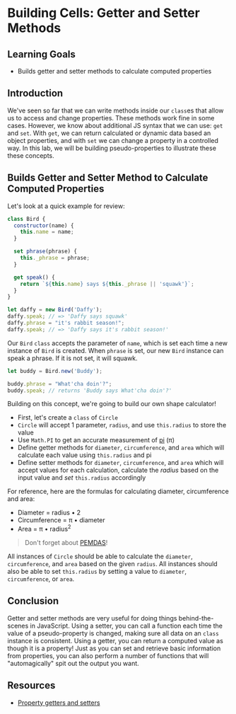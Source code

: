 # Building Cells: Getter and Setter Methods   

## Learning Goals

- Builds getter and setter methods to calculate computed properties

## Introduction

We've seen so far that we can write methods inside our `class`es that allow us
to access and change properties. These methods work fine in some cases. However,
we know about additional JS syntax that we can use: `get` and `set`. With `get`,
we can return calculated or dynamic data based an object properties, and with
`set` we can change a property in a controlled way. In this lab, we will be
building pseudo-properties to illustrate these these concepts.

## Builds Getter and Setter Method to Calculate Computed Properties

Let's look at a quick example for review:

```js
class Bird {
  constructor(name) {
    this.name = name;
  }

  set phrase(phrase) {
    this._phrase = phrase;
  }

  get speak() {
    return `${this.name} says ${this._phrase || 'squawk'}`;
  }
}

let daffy = new Bird('Daffy');
daffy.speak; // => 'Daffy says squawk'
daffy.phrase = "it's rabbit season!";
daffy.speak; // => 'Daffy says it's rabbit season!'
```

Our `Bird` `class` accepts the parameter of `name`, which is set each time a
new instance of `Bird` is created. When `phrase` is set, our new `Bird` instance
can speak a phrase. If it is not set, it will squawk.

```js
let buddy = Bird.new('Buddy');

buddy.phrase = "What'cha doin'?";
buddy.speak; // returns 'Buddy says What'cha doin'?'
```

Building on this concept, we're going to build our own shape calculator!

- First, let's create a `class` of `Circle`
- `Circle` will accept 1 parameter, `radius`, and use `this.radius` to store the
  value
- Use `Math.PI` to get an accurate measurement of [pi][pi] (&pi;)
- Define getter methods for `diameter`, `circumference`, and `area` which
  will calculate each value using `this.radius` and pi
- Define setter methods for `diameter`, `circumference`, and `area` which
  will accept values for each calculation, calculate the _radius_ based on the
  input value and _set_ `this.radius` accordingly

For reference, here are the formulas for calculating diameter, circumference and
area:

- Diameter = radius &bull; 2
- Circumference = &pi; &bull; diameter
- Area = &pi; &bull; radius<sup>2</sup>

> Don't forget about [PEMDAS](https://en.wikipedia.org/wiki/Order_of_operations)!

All instances of `Circle` should be able to calculate the `diameter`,
`circumference`, and `area` based on the given `radius`. All instances should
also be able to set `this.radius` by setting a value to `diameter`,
`circumference`, or `area`.

## Conclusion

Getter and setter methods are very useful for doing things behind-the-scenes in
JavaScript. Using a setter, you can call a function each time the value of a
pseudo-property is changed, making sure all data on an `class` instance is
consistent. Using a getter, you can return a computed value as though it is a
property! Just as you can set and retrieve basic information from properties,
you can also perform a number of functions that will "automagically" spit out
the output you want.

## Resources

- [Property getters and setters](https://javascript.info/property-accessors)

[pi]: https://en.wikipedia.org/wiki/Pi
